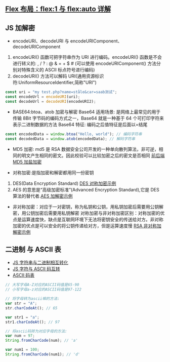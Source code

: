 <!--
 * @Author: TerryMin
 * @Date: 2024-04-14 06:54:55
 * @LastEditors: TerryMin
 * @LastEditTime: 2024-05-22 08:36:54
 * @Description: file not
-->

## [Flex 布局：flex:1 与 flex:auto 详解](https://www.cnblogs.com/terrymin/p/14654621.html)

## JS 加解密

- encodeURI、decodeURI 与 encodeURIComponent、decodeURIComponent

1. encodeURI() 函数可把字符串作为 URI 进行编码。encodeURI() 函数是不会进行转义的: , / ? : @ & = + $ # (可以使用 encodeURIComponent() 方法分别对特殊含义的 ASCII 标点符号进行编码)
2. decodeURI() 方法可以解码 URI(通用资源标识符:UniformResourceIdentifier,简称"URI")

```js
const uri = "my test.php?name=ståle&car=saab测试";
const encodeUrl = encodeURI(uri);
const decodeUrl = decodeURI(encodeURI2);
```

- BASE64:btoa、atob 加密与解密
  Base64 适用场景: 是网络上最常见的用于传输 8Bit 字节码的编码方式之一，Base64 就是一种基于 64 个可打印字符来表示二进制数据的方法
  Base64 特征: 编码之后值特征是后面以=结尾

```js
const encodedData = window.btoa("Hello, world"); // 编码字符串
const decodedData = window.atob(encodedData); // 解码字符串
```

- MD5 加密: md5 是 RSA 数据安全公司开发的一种单向散列算法，非可逆，相同的明文产生相同的密文。因此校验可以比较加密之后的密文是否相同
  [前后端 MD5 加盐加密](https://blog.csdn.net/qq_43813351/article/details/118000458)

- 对称加密:是指加密和解密都用同一份密钥

1. DES(Data Encryption Standard) [DES 对称加密示例](https://www.cnblogs.com/shawWey/p/9330122.html)
2. AES 的意思是“高级加密标准”(Advanced Encryption Standard),它是 DES 算法的替代者.[AES 加解密示例](https://www.jianshu.com/p/a47477e8126a)

- 非对称加密：对应于一对密钥，称为私钥和公钥，用私钥加密后需要用公钥解密，用公钥加密后需要用私钥解密
  对称加密与非对称加密区别：对称加密的优点是运算速度快，缺点是互联网环境下无法将密钥安全的传送给对方。非对称加密的优点是可以安全的将公钥传递给对方，但是运算速度慢
  [RSA 非对称加解密示例](https://blog.csdn.net/weixin_42423019/article/details/82468626)

## 二进制 与 ASCII 表

- [JS 字符串与二进制相互转化](https://www.cnblogs.com/it-deepinmind/p/7430025.html)
- [JS 字符与 ASCII 码互转](https://blog.csdn.net/xiaobing_hope/article/details/78645273)
- [ASCII 码表](https://blog.csdn.net/ttmice/article/details/50978054)

```js
// 大写字母A-Z对应的ASCII码值是65-90
// 小写字母a-z对应的ASCII码值是97-122

// 将字母转为ascii嘛的方法:
var str = "A";
str.charCodeAt(); // 65

var str1 = "a";
str1.charCodeAt(); // 97

// 将ascii码转为对应字母的方法:
var num = 97;
String.fromCharCode(num); // 'a'

var num1 = 100;
String.fromCharCode(num1); // 'd'
```
